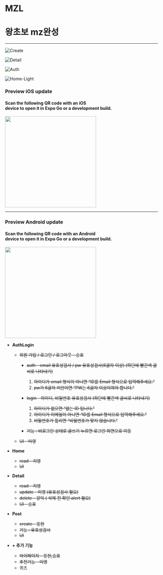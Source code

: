 # MZL
<h1>왕초보 mz완성</h1>

<hr>

![Create](https://user-images.githubusercontent.com/115724947/227960256-4a9cadff-cf11-4917-b0e3-3800adf94c5c.png)

![Detail](https://user-images.githubusercontent.com/115724947/227960265-c98c2be4-e180-477d-89aa-7eb4d698769f.png)

![Auth](https://user-images.githubusercontent.com/115724947/227960270-d3758a9a-685c-4d18-82d0-9204b4b72104.png)

![Home-Light](https://user-images.githubusercontent.com/115724947/227960276-62f46a86-9ffc-4e76-8afb-042e5434c4cd.png)



<h3>Preview iOS update</h3>

<h4>
Scan the following QR code with an iOS<br>device to open it in Expo Go or a development build.
</h4>
<image width='300px' src='https://qr.expo.dev/eas-update?updateId=598f9023-cee1-4181-bf17-e923d107e00d&appScheme=exp&host=u.expo.dev'>



<hr>

<h3>Preview Android update</h3>

<h4>
Scan the following QR code with an Android<br> device to open it in Expo Go or a development build.
</h4>
<image width='300px' src='https://qr.expo.dev/eas-update?updateId=7ceb3d0c-55b0-4843-9c5e-417b5e182c0d&appScheme=exp&host=u.expo.dev'>




- **AuthLogin**
    - ~~회원 가입 / 로그인 / 로그아웃 - 승효~~
        - ~~auth - email 유효성검사 / pw 유효성검사(6글자 이상) (하단에 빨간색 글씨로 나타내기)~~
            1. ~~아이디가 email 형식이 아니면 “ID를 Email 형식으로 입력해주세요.”~~
            2. ~~pw가 6글자 미만이면 “PW는 6글자 이상이여야 합니다.”~~
        - ~~login - 아이디, 비밀번호 유효성검사 (하단에 빨간색 글씨로 나타내기)~~
            1. ~~아이디가 없으면 “없는 ID 입니다.”~~
            2. ~~아이디가 이메일이 아니면 “ID를 Email 형식으로 입력해주세요.”~~
            3. ~~비밀번호가 틀리면 “비밀번호가 맞지 않습니다.”~~
        
        - ~~기능 : 비로그인 상태로 글쓰기 누르면 로그인 화면으로 이동~~
    - ~~UI - 미영~~
    
- **Home**
    - ~~read - 지영~~
    - ~~UI~~
    
- **Detail**
    - ~~read - 지영~~
    - ~~update - 미영 (유효성검사 필요)~~
    - ~~delete -  강익 ( 삭제 전 확인 alert 필요)~~
    - ~~UI - 승효~~
    
- **Post**
    - ~~create - 동한~~
    - ~~기능 : 유효성검사~~
    - ~~UI~~
    
- **+ 추가 기능**
    - ~~마이페이지 - 동한,승효~~
    - ~~추천기능 - 미영~~
    - 퀴즈
